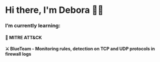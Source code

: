 # Hi there, I'm Debora 👋✨

### I’m currently learning:

#### 🚀 MITRE ATT&CK
#### ⚔️ BlueTeam - Monitoring rules, detection on TCP and UDP protocols in firewall logs

##

